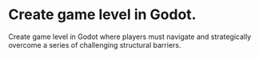 # Create game level in Godot.
Create game level in Godot where players must navigate and strategically overcome a series of challenging structural barriers.
